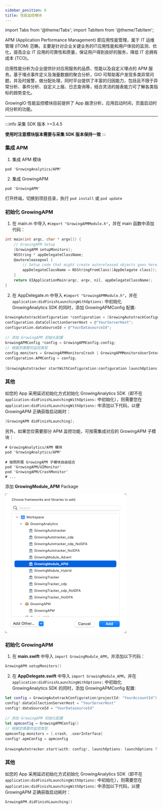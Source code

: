 ```yaml
---
sidebar_position: 6
title: 性能监控模块
---
```


import Tabs from '@theme/Tabs';
import TabItem from '@theme/TabItem';

APM (Application Performance Management) 即应用性能管理，属于 IT 运维管理 (ITOM) 范畴。主要是针对企业关键业务的IT应用性能和用户体验的监测、优化，提高企业 IT 应用的可靠性和质量，保证用户得到良好的服务，降低 IT 总拥有成本 (TCO)。

应用性能分析为企业提供针对应用服务的品质、性能以及自定义埋点的 APM 服务。基于埋点事件定义及海量数据的聚合分析，GIO 可帮助客户发现多类异常问题，并及时报警，做分配处理，同时平台提供了丰富的归因能力，包括且不限于异常分析、事件分析、自定义上报、日志查询等，结合灵活的报表能力可了解各类指标的趋势变化。

GrowingIO 性能监控模块目前提供了 App 崩溃分析，应用启动时间，页面启动时间分析的功能。

--------

:::info
采集 SDK 版本 >=3.4.5

**使用时注意模块版本需要与采集 SDK 版本保持一致**
:::

<Tabs>
  <TabItem value="cocoapods" label="Cocoapods集成" default>

### 集成 APM

1. 集成 APM 模块

```shell
pod 'GrowingAnalytics/APM'
```

2. 集成 GrowingAPM

```shell
pod 'GrowingAPM'
```

打开终端，切换到项目目录，执行 `pod install` 或 `pod update`

### 初始化 GrowingAPM

1. 在 main.m 中导入 `#import "GrowingAPMModule.h"`，并在 main 函数中添加代码：

```objectivec
int main(int argc, char * argv[]) {
    // GrowingAPM Setup
    [GrowingAPM setupMonitors];
    NSString * appDelegateClassName;
    @autoreleasepool {
        // Setup code that might create autoreleased objects goes here.
        appDelegateClassName = NSStringFromClass([AppDelegate class]);
    }
    return UIApplicationMain(argc, argv, nil, appDelegateClassName);
}
```

2. 在 AppDelegate.m 中导入 `#import "GrowingAPMModule.h"`，并在 `application:didFinishLaunchingWithOptions:` 中初始化 GrowingAnalytics SDK 的同时，添加 GrowingAPMConfig 配置:

```objectivec
GrowingAutotrackConfiguration *configuration = [GrowingAutotrackConfiguration configurationWithProjectId:@"YourAccountId"];
configuration.dataCollectionServerHost = @"YourServerHost";
configuration.dataSourceId = @"YourDatasourceId";

// 添加 GrowingAPM 初始化配置
GrowingAPMConfig *config = GrowingAPMConfig.config;
// 根据您需要的监控类型
config.monitors = GrowingAPMMonitorsCrash | GrowingAPMMonitorsUserInterface;
configuration.APMConfig = config;

[GrowingAutotracker startWithConfiguration:configuration launchOptions:launchOptions];
```

### 其他

如您的 App 采用延迟初始化方式初始化 GrowingAnalytics SDK（即不在 `application:didFinishLaunchingWithOptions:` 中初始化），则需要您在 `application:didFinishLaunchingWithOptions:` 中添加以下代码，以便 GrowingAPM 正确获取启动耗时：

```objectivec
[GrowingAPM didFinishLaunching];
```

另外，如果您仅需要部分 APM 监控功能，可按需集成对应的 GrowingAPM 子模块：

```shell
# GrowingAnalytics/APM 模块
pod 'GrowingAnalytics/APM'

# 按照所需 GrowingAPM 子模块自由组合
pod 'GrowingAPM/UIMonitor'
pod 'GrowingAPM/CrashMonitor'
# ...
```

  </TabItem>
  <TabItem value="swiftPM" label="Swift Package Manager集成">

添加 **GrowingModule_APM** Package

![add Package](./../../../static/img/ios/add_package_apm.png)

### 初始化 GrowingAPM

1. 在 **main.swift** 中导入 `import GrowingModule_APM`，并添加以下代码：

```swift
GrowingAPM.setupMonitors()
```

2. 在 **AppDelegate.swift** 中导入 `import GrowingModule_APM`，并在 `application:didFinishLaunchingWithOptions:` 中初始化 GrowingAnalytics SDK 的同时，添加 GrowingAPMConfig 配置:

```swift
let config = GrowingAutotrackConfiguration(projectId: "YourAccountId")
config?.dataCollectionServerHost = "YourServerHost"
config?.dataSourceId = "YourDatasourceId"

// 添加 GrowingAPM 初始化配置
let apmconfig = GrowingAPMConfig()
// 根据您需要的监控类型
apmconfig.monitors = [.crash, .userInterface]
config?.apmConfig = apmconfig

GrowingAutotracker.start(with: config!, launchOptions: launchOptions ?? [:])
```

### 其他

如您的 App 采用延迟初始化方式初始化 GrowingAnalytics SDK（即不在 `application:didFinishLaunchingWithOptions:` 中初始化），则需要您在 `application:didFinishLaunchingWithOptions:` 中添加以下代码，以便 GrowingAPM 正确获取启动耗时：

```swift
GrowingAPM.didFinishLaunching()
```

  </TabItem>
</Tabs>
